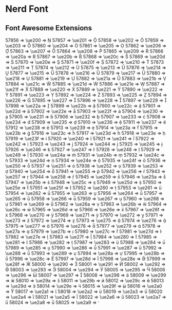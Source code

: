 # Nerd Font

## Font Awesome Extensions

57856 => \ue200 => 
57857 => \ue201 => 
57858 => \ue202 => 
57859 => \ue203 => 
57860 => \ue204 => 
57861 => \ue205 => 
57862 => \ue206 => 
57863 => \ue207 => 
57864 => \ue208 => 
57865 => \ue209 => 
57866 => \ue20a => 
57867 => \ue20b => 
57868 => \ue20c => 
57869 => \ue20d => 
57870 => \ue20e => 
57871 => \ue20f => 
57872 => \ue210 => 
57873 => \ue211 => 
57874 => \ue212 => 
57875 => \ue213 => 
57876 => \ue214 => 
57877 => \ue215 => 
57878 => \ue216 => 
57879 => \ue217 => 
57880 => \ue218 => 
57881 => \ue219 => 
57882 => \ue21a => 
57883 => \ue21b => 
57884 => \ue21c => 
57885 => \ue21d => 
57886 => \ue21e => 
57887 => \ue21f => 
57888 => \ue220 => 
57889 => \ue221 => 
57890 => \ue222 => 
57891 => \ue223 => 
57892 => \ue224 => 
57893 => \ue225 => 
57894 => \ue226 => 
57895 => \ue227 => 
57896 => \ue228 => 
57897 => \ue229 => 
57898 => \ue22a => 
57899 => \ue22b => 
57900 => \ue22c => 
57901 => \ue22d => 
57902 => \ue22e => 
57903 => \ue22f => 
57904 => \ue230 => 
57905 => \ue231 => 
57906 => \ue232 => 
57907 => \ue233 => 
57908 => \ue234 => 
57909 => \ue235 => 
57910 => \ue236 => 
57911 => \ue237 => 
57912 => \ue238 => 
57913 => \ue239 => 
57914 => \ue23a => 
57915 => \ue23b => 
57916 => \ue23c => 
57917 => \ue23d => 
57918 => \ue23e => 
57919 => \ue23f => 
57920 => \ue240 => 
57921 => \ue241 => 
57922 => \ue242 => 
57923 => \ue243 => 
57924 => \ue244 => 
57925 => \ue245 => 
57926 => \ue246 => 
57927 => \ue247 => 
57928 => \ue248 => 
57929 => \ue249 => 
57930 => \ue24a => 
57931 => \ue24b => 
57932 => \ue24c => 
57933 => \ue24d => 
57934 => \ue24e => 
57935 => \ue24f => 
57936 => \ue250 => 
57937 => \ue251 => 
57938 => \ue252 => 
57939 => \ue253 => 
57940 => \ue254 => 
57941 => \ue255 => 
57942 => \ue256 => 
57943 => \ue257 => 
57944 => \ue258 => 
57945 => \ue259 => 
57946 => \ue25a => 
57947 => \ue25b => 
57948 => \ue25c => 
57949 => \ue25d => 
57950 => \ue25e => 
57951 => \ue25f => 
57952 => \ue260 => 
57953 => \ue261 => 
57954 => \ue262 => 
57955 => \ue263 => 
57956 => \ue264 => 
57957 => \ue265 => 
57958 => \ue266 => 
57959 => \ue267 => 
57960 => \ue268 => 
57961 => \ue269 => 
57962 => \ue26a => 
57963 => \ue26b => 
57964 => \ue26c => 
57965 => \ue26d => 
57966 => \ue26e => 
57967 => \ue26f => 
57968 => \ue270 => 
57969 => \ue271 => 
57970 => \ue272 => 
57971 => \ue273 => 
57972 => \ue274 => 
57973 => \ue275 => 
57974 => \ue276 => 
57975 => \ue277 => 
57976 => \ue278 => 
57977 => \ue279 => 
57978 => \ue27a => 
57979 => \ue27b => 
57980 => \ue27c => 
57981 => \ue27d => 
57982 => \ue27e => 
57983 => \ue27f => 
57984 => \ue280 => 
57985 => \ue281 => 
57986 => \ue282 => 
57987 => \ue283 => 
57988 => \ue284 => 
57989 => \ue285 => 
57990 => \ue286 => 
57991 => \ue287 => 
57992 => \ue288 => 
57993 => \ue289 => 
57994 => \ue28a => 
57995 => \ue28b => 
57996 => \ue28c => 
57997 => \ue28d => 
57998 => \ue28e => 
57999 => \ue28f => 
58000 => \ue290 => 
58001 => \ue291 => 
58002 => \ue292 => 
58003 => \ue293 => 
58004 => \ue294 => 
58005 => \ue295 => 
58006 => \ue296 => 
58007 => \ue297 => 
58008 => \ue298 => 
58009 => \ue299 => 
58010 => \ue29a => 
58011 => \ue29b => 
58012 => \ue29c => 
58013 => \ue29d => 
58014 => \ue29e => 
58015 => \ue29f => 
58016 => \ue2a0 => 
58017 => \ue2a1 => 
58018 => \ue2a2 => 
58019 => \ue2a3 => 
58020 => \ue2a4 => 
58021 => \ue2a5 => 
58022 => \ue2a6 => 
58023 => \ue2a7 => 
58024 => \ue2a8 => 
58025 => \ue2a9 => 
